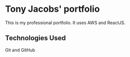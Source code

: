 # Tony Jacobs' portfolio

This is my professional portfolio.  It uses AWS and ReactJS.

## Technologies Used

Git and GitHub
